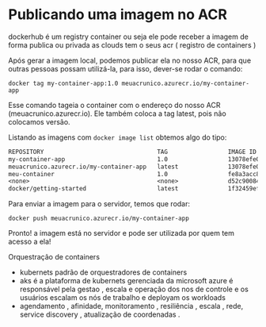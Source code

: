 Publicando uma imagem no ACR
============================

dockerhub é um registry container ou seja ele pode receber a imagem de forma publica ou privada 
as clouds tem o seus acr ( registro de containers )

Após gerar a imagem local, podemos publicar ela no nosso ACR, para que outras pessoas possam utilizá-la, para isso, dever-se rodar o comando:

```docker tag my-container-app:1.0 meuacrunico.azurecr.io/my-container-app```

Esse comando tageia o container com o endereço do nosso ACR (meuacrunico.azurecr.io). Ele também coloca a tag latest, pois não colocamos versão.

Listando as imagens com ```docker image list``` obtemos algo do tipo:

```txt
REPOSITORY                                TAG                 IMAGE ID            CREATED             SIZE
my-container-app                          1.0                 13078efe0b7d        46 hours ago        105MB
meuacrunico.azurecr.io/my-container-app   latest              13078efe0b7d        46 hours ago        105MB
meu-container                             1.0                 fe8a3acc83f6        2 days ago          133MB
<none>                                    <none>              d52c90084304        2 days ago          133MB
docker/getting-started                    latest              1f32459ef038        2 months ago        26.8MB
```

Para enviar a imagem para o servidor, temos que rodar:

```docker push meuacrunico.azurecr.io/my-container-app```

Pronto! a imagem está no servidor e pode ser utilizada por quem tem acesso a ela!


Orquestração de containers 

- kubernets padrão de orquestradores de containers 
- aks é a plataforma de kubernets gerenciada da microsoft azure é responsável pela gestao , escala 
e operação dos nos de controle e os usuários escalam os nós de trabalho e deployam os workloads 
- agendamento , afinidade, monitoramento , resiliência , escala ,
rede, service discovery , atualização de coordenadas .


